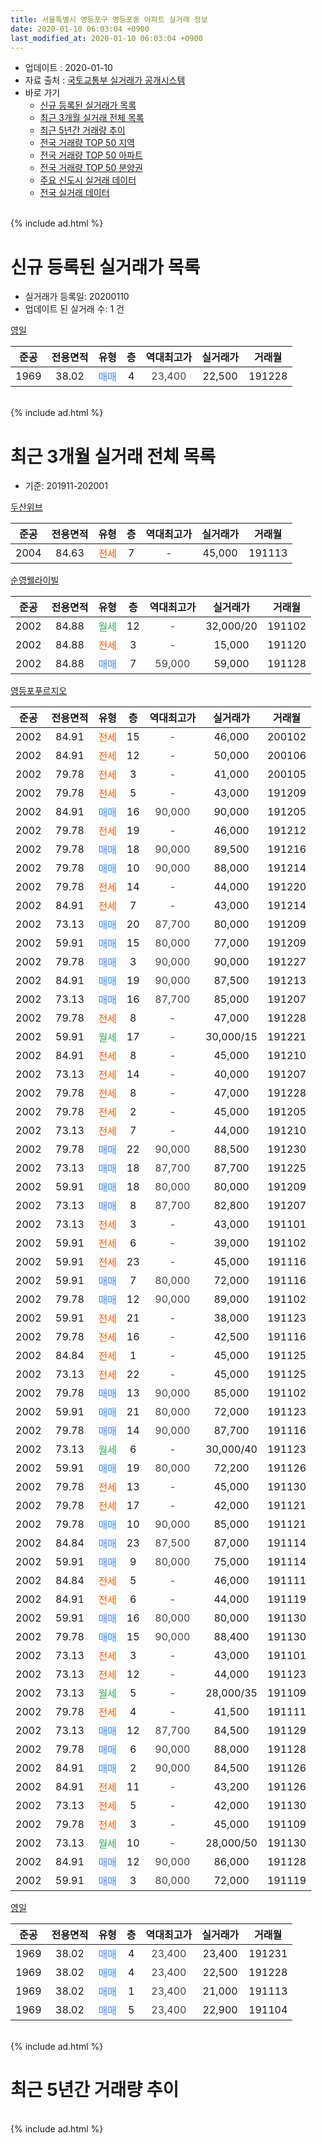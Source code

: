 ```yaml
---
title: 서울특별시 영등포구 영등포동 아파트 실거래 정보
date: 2020-01-10 06:03:04 +0900
last_modified_at: 2020-01-10 06:03:04 +0900
---
```


* 업데이트 : 2020-01-10
* 자료 출처 : [국토교통부 실거래가 공개시스템](http://rt.molit.go.kr)
* 바로 가기
    * [신규 등록된 실거래가 목록](#신규-등록된-실거래가-목록)
    * [최근 3개월 실거래 전체 목록](#최근-3개월-실거래-전체-목록)
    * [최근 5년간 거래량 추이](#최근-5년간-거래량-추이)
    * [전국 거래량 TOP 50 지역](https://inasie.github.io/apt-trade-info/최근-3개월-전국에서-가장-거래가-많이-발생한-지역)
    * [전국 거래량 TOP 50 아파트](https://inasie.github.io/apt-trade-info/최근-3개월-전국에서-가장-거래가-많이-발생한-아파트)
    * [전국 거래량 TOP 50 분양권](https://inasie.github.io/apt-trade-info/최근-3개월-전국에서-가장-거래가-많이-발생한-분양권)
    * [주요 신도시 실거래 데이터](https://inasie.github.io/apt-trade-info/주요-신도시)
    * [전국 실거래 데이터](https://inasie.github.io/apt-trade-info/전국)
<br>
{% include ad.html %}
<br>

# 신규 등록된 실거래가 목록
* 실거래가 등록일: 20200110
* 업데이트 된 실거래 수: 1 건


[영일](https://search.naver.com/search.naver?query=%EC%84%9C%EC%9A%B8%ED%8A%B9%EB%B3%84%EC%8B%9C+%EC%98%81%EB%93%B1%ED%8F%AC%EA%B5%AC+%EC%98%81%EB%93%B1%ED%8F%AC%EB%8F%99+%EC%98%81%EC%9D%BC)

|준공|전용면적|유형|층|역대최고가|실거래가|거래월|
|:---:|:---:|:---:|:---:|:---:|:---:|:---:|
|1969|38.02|<span style="color:#4285f3">매매</span>|4|<span style="color:#444444">23,400</span>|22,500|191228|


<br>
{% include ad.html %}
<br>

# 최근 3개월 실거래 전체 목록
* 기준: 201911-202001


[두산위브](https://search.naver.com/search.naver?query=%EC%84%9C%EC%9A%B8%ED%8A%B9%EB%B3%84%EC%8B%9C+%EC%98%81%EB%93%B1%ED%8F%AC%EA%B5%AC+%EC%98%81%EB%93%B1%ED%8F%AC%EB%8F%99+%EB%91%90%EC%82%B0%EC%9C%84%EB%B8%8C)

|준공|전용면적|유형|층|역대최고가|실거래가|거래월|
|:---:|:---:|:---:|:---:|:---:|:---:|:---:|
|2004|84.63|<span style="color:#ff5a00">전세</span>|7|<span style="color:#444444">-</span>|45,000|191113|

[순영웰라이빌](https://search.naver.com/search.naver?query=%EC%84%9C%EC%9A%B8%ED%8A%B9%EB%B3%84%EC%8B%9C+%EC%98%81%EB%93%B1%ED%8F%AC%EA%B5%AC+%EC%98%81%EB%93%B1%ED%8F%AC%EB%8F%99+%EC%88%9C%EC%98%81%EC%9B%B0%EB%9D%BC%EC%9D%B4%EB%B9%8C)

|준공|전용면적|유형|층|역대최고가|실거래가|거래월|
|:---:|:---:|:---:|:---:|:---:|:---:|:---:|
|2002|84.88|<span style="color:#34a853">월세</span>|12|<span style="color:#444444">-</span>|32,000/20|191102|
|2002|84.88|<span style="color:#ff5a00">전세</span>|3|<span style="color:#444444">-</span>|15,000|191120|
|2002|84.88|<span style="color:#4285f3">매매</span>|7|<span style="color:#444444">59,000</span>|59,000|191128|

[영등포푸르지오](https://search.naver.com/search.naver?query=%EC%84%9C%EC%9A%B8%ED%8A%B9%EB%B3%84%EC%8B%9C+%EC%98%81%EB%93%B1%ED%8F%AC%EA%B5%AC+%EC%98%81%EB%93%B1%ED%8F%AC%EB%8F%99+%EC%98%81%EB%93%B1%ED%8F%AC%ED%91%B8%EB%A5%B4%EC%A7%80%EC%98%A4)

|준공|전용면적|유형|층|역대최고가|실거래가|거래월|
|:---:|:---:|:---:|:---:|:---:|:---:|:---:|
|2002|84.91|<span style="color:#ff5a00">전세</span>|15|<span style="color:#444444">-</span>|46,000|200102|
|2002|84.91|<span style="color:#ff5a00">전세</span>|12|<span style="color:#444444">-</span>|50,000|200106|
|2002|79.78|<span style="color:#ff5a00">전세</span>|3|<span style="color:#444444">-</span>|41,000|200105|
|2002|79.78|<span style="color:#ff5a00">전세</span>|5|<span style="color:#444444">-</span>|43,000|191209|
|2002|84.91|<span style="color:#4285f3">매매</span>|16|<span style="color:#444444">90,000</span>|90,000|191205|
|2002|79.78|<span style="color:#ff5a00">전세</span>|19|<span style="color:#444444">-</span>|46,000|191212|
|2002|79.78|<span style="color:#4285f3">매매</span>|18|<span style="color:#444444">90,000</span>|89,500|191216|
|2002|79.78|<span style="color:#4285f3">매매</span>|10|<span style="color:#444444">90,000</span>|88,000|191214|
|2002|79.78|<span style="color:#ff5a00">전세</span>|14|<span style="color:#444444">-</span>|44,000|191220|
|2002|84.91|<span style="color:#ff5a00">전세</span>|7|<span style="color:#444444">-</span>|43,000|191214|
|2002|73.13|<span style="color:#4285f3">매매</span>|20|<span style="color:#444444">87,700</span>|80,000|191209|
|2002|59.91|<span style="color:#4285f3">매매</span>|15|<span style="color:#444444">80,000</span>|77,000|191209|
|2002|79.78|<span style="color:#4285f3">매매</span>|3|<span style="color:#444444">90,000</span>|90,000|191227|
|2002|84.91|<span style="color:#4285f3">매매</span>|19|<span style="color:#444444">90,000</span>|87,500|191213|
|2002|73.13|<span style="color:#4285f3">매매</span>|16|<span style="color:#444444">87,700</span>|85,000|191207|
|2002|79.78|<span style="color:#ff5a00">전세</span>|8|<span style="color:#444444">-</span>|47,000|191228|
|2002|59.91|<span style="color:#34a853">월세</span>|17|<span style="color:#444444">-</span>|30,000/15|191221|
|2002|84.91|<span style="color:#ff5a00">전세</span>|8|<span style="color:#444444">-</span>|45,000|191210|
|2002|73.13|<span style="color:#ff5a00">전세</span>|14|<span style="color:#444444">-</span>|40,000|191207|
|2002|79.78|<span style="color:#ff5a00">전세</span>|8|<span style="color:#444444">-</span>|47,000|191228|
|2002|79.78|<span style="color:#ff5a00">전세</span>|2|<span style="color:#444444">-</span>|45,000|191205|
|2002|73.13|<span style="color:#ff5a00">전세</span>|7|<span style="color:#444444">-</span>|44,000|191210|
|2002|79.78|<span style="color:#4285f3">매매</span>|22|<span style="color:#444444">90,000</span>|88,500|191230|
|2002|73.13|<span style="color:#4285f3">매매</span>|18|<span style="color:#444444">87,700</span>|87,700|191225|
|2002|59.91|<span style="color:#4285f3">매매</span>|18|<span style="color:#444444">80,000</span>|80,000|191209|
|2002|73.13|<span style="color:#4285f3">매매</span>|8|<span style="color:#444444">87,700</span>|82,800|191207|
|2002|73.13|<span style="color:#ff5a00">전세</span>|3|<span style="color:#444444">-</span>|43,000|191101|
|2002|59.91|<span style="color:#ff5a00">전세</span>|6|<span style="color:#444444">-</span>|39,000|191102|
|2002|59.91|<span style="color:#ff5a00">전세</span>|23|<span style="color:#444444">-</span>|45,000|191116|
|2002|59.91|<span style="color:#4285f3">매매</span>|7|<span style="color:#444444">80,000</span>|72,000|191116|
|2002|79.78|<span style="color:#4285f3">매매</span>|12|<span style="color:#444444">90,000</span>|89,000|191102|
|2002|59.91|<span style="color:#ff5a00">전세</span>|21|<span style="color:#444444">-</span>|38,000|191123|
|2002|79.78|<span style="color:#ff5a00">전세</span>|16|<span style="color:#444444">-</span>|42,500|191116|
|2002|84.84|<span style="color:#ff5a00">전세</span>|1|<span style="color:#444444">-</span>|45,000|191125|
|2002|73.13|<span style="color:#ff5a00">전세</span>|22|<span style="color:#444444">-</span>|45,000|191125|
|2002|79.78|<span style="color:#4285f3">매매</span>|13|<span style="color:#444444">90,000</span>|85,000|191102|
|2002|59.91|<span style="color:#4285f3">매매</span>|21|<span style="color:#444444">80,000</span>|72,000|191123|
|2002|79.78|<span style="color:#4285f3">매매</span>|14|<span style="color:#444444">90,000</span>|87,700|191116|
|2002|73.13|<span style="color:#34a853">월세</span>|6|<span style="color:#444444">-</span>|30,000/40|191123|
|2002|59.91|<span style="color:#4285f3">매매</span>|19|<span style="color:#444444">80,000</span>|72,200|191126|
|2002|79.78|<span style="color:#ff5a00">전세</span>|13|<span style="color:#444444">-</span>|45,000|191130|
|2002|79.78|<span style="color:#ff5a00">전세</span>|17|<span style="color:#444444">-</span>|42,000|191121|
|2002|79.78|<span style="color:#4285f3">매매</span>|10|<span style="color:#444444">90,000</span>|85,000|191121|
|2002|84.84|<span style="color:#4285f3">매매</span>|23|<span style="color:#444444">87,500</span>|87,000|191114|
|2002|59.91|<span style="color:#4285f3">매매</span>|9|<span style="color:#444444">80,000</span>|75,000|191114|
|2002|84.84|<span style="color:#ff5a00">전세</span>|5|<span style="color:#444444">-</span>|46,000|191111|
|2002|84.91|<span style="color:#ff5a00">전세</span>|6|<span style="color:#444444">-</span>|44,000|191119|
|2002|59.91|<span style="color:#4285f3">매매</span>|16|<span style="color:#444444">80,000</span>|80,000|191130|
|2002|79.78|<span style="color:#4285f3">매매</span>|15|<span style="color:#444444">90,000</span>|88,400|191130|
|2002|73.13|<span style="color:#ff5a00">전세</span>|3|<span style="color:#444444">-</span>|43,000|191101|
|2002|73.13|<span style="color:#ff5a00">전세</span>|12|<span style="color:#444444">-</span>|44,000|191123|
|2002|73.13|<span style="color:#34a853">월세</span>|5|<span style="color:#444444">-</span>|28,000/35|191109|
|2002|79.78|<span style="color:#ff5a00">전세</span>|4|<span style="color:#444444">-</span>|41,500|191111|
|2002|73.13|<span style="color:#4285f3">매매</span>|12|<span style="color:#444444">87,700</span>|84,500|191129|
|2002|79.78|<span style="color:#4285f3">매매</span>|6|<span style="color:#444444">90,000</span>|88,000|191128|
|2002|84.91|<span style="color:#4285f3">매매</span>|2|<span style="color:#444444">90,000</span>|84,500|191126|
|2002|84.91|<span style="color:#ff5a00">전세</span>|11|<span style="color:#444444">-</span>|43,200|191126|
|2002|73.13|<span style="color:#ff5a00">전세</span>|5|<span style="color:#444444">-</span>|42,000|191130|
|2002|79.78|<span style="color:#ff5a00">전세</span>|3|<span style="color:#444444">-</span>|45,000|191109|
|2002|73.13|<span style="color:#34a853">월세</span>|10|<span style="color:#444444">-</span>|28,000/50|191130|
|2002|84.91|<span style="color:#4285f3">매매</span>|12|<span style="color:#444444">90,000</span>|86,000|191128|
|2002|59.91|<span style="color:#4285f3">매매</span>|3|<span style="color:#444444">80,000</span>|72,000|191119|


<script async src="//pagead2.googlesyndication.com/pagead/js/adsbygoogle.js"></script>
<!-- 기본 -->
<ins class="adsbygoogle"
     style="display:block"
     data-ad-client="ca-pub-2446590836940007"
     data-ad-slot="1659523306"
     data-ad-format="auto"
     data-full-width-responsive="true"></ins>
<script>
(adsbygoogle = window.adsbygoogle || []).push({});
</script>


[영일](https://search.naver.com/search.naver?query=%EC%84%9C%EC%9A%B8%ED%8A%B9%EB%B3%84%EC%8B%9C+%EC%98%81%EB%93%B1%ED%8F%AC%EA%B5%AC+%EC%98%81%EB%93%B1%ED%8F%AC%EB%8F%99+%EC%98%81%EC%9D%BC)

|준공|전용면적|유형|층|역대최고가|실거래가|거래월|
|:---:|:---:|:---:|:---:|:---:|:---:|:---:|
|1969|38.02|<span style="color:#4285f3">매매</span>|4|<span style="color:#444444">23,400</span>|23,400|191231|
|1969|38.02|<span style="color:#4285f3">매매</span>|4|<span style="color:#444444">23,400</span>|22,500|191228|
|1969|38.02|<span style="color:#4285f3">매매</span>|1|<span style="color:#444444">23,400</span>|21,000|191113|
|1969|38.02|<span style="color:#4285f3">매매</span>|5|<span style="color:#444444">23,400</span>|22,900|191104|


<br>
{% include ad.html %}
<br>

# 최근 5년간 거래량 추이


<div style="width:100%;">
    <canvas id="deal_progress" height="200"></canvas>
</div>

<script>
new Chart(document.getElementById("deal_progress"), {
    type: 'line',
    data: {
        labels: ['201501','201502','201503','201504','201505','201506','201507','201508','201509','201510','201511','201512','201601','201602','201603','201604','201605','201606','201607','201608','201609','201610','201611','201612','201701','201702','201703','201704','201705','201706','201707','201708','201709','201710','201711','201712','201801','201802','201803','201804','201805','201806','201807','201808','201809','201810','201811','201812','201901','201902','201903','201904','201905','201906','201907','201908','201909','201910','201911','201912','202001'],
        datasets: [{
            label: '매매',
            pointRadius: 1,
            data: [31, 23, 41, 22, 25, 19, 24, 14, 19, 20, 16, 15, 12, 11, 24, 31, 26, 35, 25, 22, 17, 49, 8, 10, 6, 15, 19, 22, 43, 29, 21, 7, 17, 12, 23, 26, 31, 19, 10, 6, 4, 7, 14, 25, 8, 1, 3, 1, 0, 0, 4, 3, 5, 8, 3, 22, 11, 25, 19, 14, 0],
            borderColor: "rgba(255, 201, 14, 1)",
            backgroundColor: "rgba(255, 201, 14, 0.5)",
            fill: false,
            lineTension: 0
        },{
            label: '전월세',
            pointRadius: 1,
            data: [35, 31, 41, 19, 19, 17, 20, 15, 12, 22, 19, 20, 30, 29, 29, 20, 24, 22, 21, 14, 23, 19, 13, 23, 27, 34, 21, 24, 22, 18, 9, 26, 31, 23, 19, 19, 23, 29, 26, 15, 19, 19, 20, 21, 23, 23, 11, 24, 27, 22, 25, 18, 19, 28, 13, 15, 14, 24, 23, 11, 3],
            borderColor: "rgba(0, 141, 185, 1)",
            backgroundColor: "rgba(0, 141, 185, 0.5)",
            fill: false,
            lineTension: 0
        }
        ]
    },
    options: {
        responsive: true,
        title: {
            display: false
        },
        tooltips: {
            mode: 'index',
            intersect: false
        },
        hover: {
            mode: 'nearest',
            intersect: true
        },
        scales: {
            xAxes: [{
                display: true,
                scaleLabel: {
                    display: true,
                    labelString: '년/월'
                }
            }],
            yAxes: [{
                display: true,
                ticks: {
                    suggestedMin: 0,
                },
                scaleLabel: {
                    display: true,
                    labelString: '실거래 수'
                }
            }]
        }
    }
});

</script>


<br>
{% include ad.html %}
<br>

